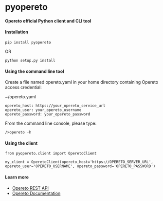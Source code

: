 # pyopereto
#### Opereto official Python client and CLI tool

#### Installation
```
pip install pyopereto
```
OR
```
python setup.py install
```


#### Using the command line tool
Create a file named opereto.yaml in your home directory containing Opereto access credential:
 
~/opereto.yaml
```
opereto_host: https://your_opereto_service_url
opereto_user: your_opereto_username
opereto_password: your_opereto_password
```

From the command line console, please type:
```
/>opereto -h
```


#### Using the client

```
from pyopereto.client import OperetoClient

my_client = OperetoClient(opereto_host='https://OPERETO_SERVER_URL', opereto_user='OPERETO_USERNAME', opereto_password='OPERETO_PASSWORD')
```


#### Learn more

* [Opereto REST API](https://operetoapi.docs.apiary.io/#)
* [Opereto Documentation](http://help.opereto.com/support/solutions)

